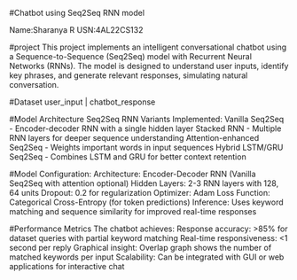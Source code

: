 

#Chatbot using Seq2Seq RNN model

Name:Sharanya R
USN:4AL22CS132

#project
This project implements an intelligent conversational chatbot using a Sequence-to-Sequence (Seq2Seq) model with Recurrent Neural Networks (RNNs). The model is designed to understand user inputs, identify key phrases, and generate relevant responses, simulating natural conversation.

#Dataset
user_input | chatbot_response

#Model Architecture
Seq2Seq RNN Variants Implemented:
Vanilla Seq2Seq - Encoder-decoder RNN with a single hidden layer
Stacked RNN - Multiple RNN layers for deeper sequence understanding
Attention-enhanced Seq2Seq - Weights important words in input sequences
Hybrid LSTM/GRU Seq2Seq - Combines LSTM and GRU for better context retention

#Model Configuration:
Architecture: Encoder-Decoder RNN (Vanilla Seq2Seq with attention optional)
Hidden Layers: 2-3 RNN layers with 128, 64 units
Dropout: 0.2 for regularization
Optimizer: Adam
Loss Function: Categorical Cross-Entropy (for token predictions)
Inference: Uses keyword matching and sequence similarity for improved real-time responses


#Performance Metrics
The chatbot achieves:
Response accuracy: >85% for dataset queries with partial keyword matching
Real-time responsiveness: <1 second per reply
Graphical insight: Overlap graph shows the number of matched keywords per input
Scalability: Can be integrated with GUI or web applications for interactive chat